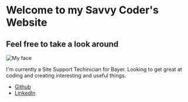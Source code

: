 # Welcome to my Savvy Coder's Website
## Feel free to take a look around

![My face](https://secure.meetupstatic.com/photos/member/7/f/d/8/highres_244712728.jpeg)

I'm currently a Site Support Techinician for Bayer. Looking to get great at coding and creating interesting and useful things.




* [Github](https://github.com/more-al)
* [LinkedIn](https://www.linkedin.com/in/al-harvey-jr-18321910a/)